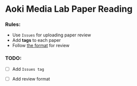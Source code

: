 # Aoki Media Lab Paper Reading

### Rules:

- Use `Issues` for uploading paper review
- Add __tags__ to each paper
- Follow [the format]() for review

### TODO:

- [ ] Add `Issues tag`
- [ ] Add review format

